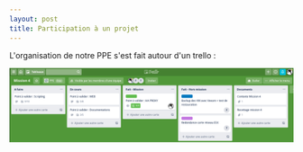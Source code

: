 ```yaml
---
layout: post
title: Participation à un projet
---
```


L'organisation de notre PPE s'est fait autour d'un trello :

![image2](https://github.com/t-benedet/blog/blob/gh-pages/pictures/TRELLO/TRELLO%20PPE.png)
